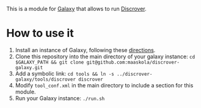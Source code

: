 This is a module for [Galaxy](http://galaxyproject.org/) that allows to run [Discrover](https://github.com/maaskola/discrover).

How to use it
=============

1. Install an instance of Galaxy, following these [directions](https://wiki.galaxyproject.org/Admin/GetGalaxy).
2. Clone this repository into the main directory of your galaxy instance: ```cd $GALAXY_PATH && git clone git@github.com:maaskola/discrover-galaxy.git```
3. Add a symbolic link: ```cd tools && ln -s ../discrover-galaxy/tools/discrover discrover```
4. Modify ```tool_conf.xml``` in the main directory to include a section for this module.
5. Run your Galaxy instance: ```./run.sh```
